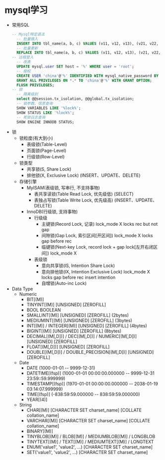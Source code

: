# mysql学习
- 常用SQL
    ```sql
    -- Mysql特定语法
      -- 批量插入
      INSERT INTO tbl_name(a, b, c) VALUES (v11, v12, v13), (v21, v22, v23), (v31, v32, v33);
      -- 批量更新
      REPLACE INTO tbl_name(a, b, c) VALUES (v11, v12, v13), (v21, v22, v23), (v31, v32, v33);
    -- 远程登入
      -- 改表
      UPDATE mysql.user SET host = '%' WHERE user = 'root'; 
      -- 授权
      CREATE USER 'china'@'%' IDENTIFIED WITH mysql_native_password BY 'chinese';
      GRANT ALL PRIVILEGES ON *.* TO 'china'@'%' WITH GRANT OPTION;
      FLUSH PRIVILEGES;
    -- 锁
      -- 隔离级别
      select @@session.tx_isolation, @@global.tx_isolation;
      -- 锁参数、信息查询
      SHOW VARIABLES LIKE '%lock%';
      SHOW STATUS LIKE '%lock%';
      -- 死锁日志查询
      SHOW ENGINE INNODB STATUS;
    ```
- 锁
  - 锁粒度(有大到小)
    - 表级锁(Table-Level)
    - 页面锁(Page-Level)
    - 行级锁(Row-Level)
  - 锁类型
    - 共享锁(S, Share Lock)
    - 排他锁(X, Exclusive Lock) (INSERT、UPDATE、DELETE)
  - 存储引擎
    - MyISAM(表级锁, 写串行, 不支持事物)
      - 表共享读锁(Table Read Lock, 优先级低) (SELECT)
      - 表独占写锁(Table Write Lock, 优先级高) (INSERT、UPDATE、DELETE)
    - InnoDB(行级锁, 支持事物)
      - 行级级
        - 主键锁(Record Lock, 记录) lock_mode X locks rec but not gap
        - 间隙锁(Gap Lock, 索引区间[开区间])  lock_mode X locks gap before rec
        - 临键锁(Next-key Lock, record lock + gap lock[左开右闭区间]) lock_mode X
      - 表级锁
        - 意向共享锁(IS, Intention Share Lock)
        - 意向排他锁(IX, Intention Exclusive Lock) lock_mode X locks gap before rec insert intention
        - 自增锁(Auto-inc Lock)
- Data Type
  - Numeric
    - BIT[(M)]
    - TINYINT[(M)] [UNSIGNED] [ZEROFILL]
    - BOOL BOOLEAN
    - SMALLINT[(M)] [UNSIGNED] [ZEROFILL] (2bytes)
    - MEDIUMINT[(M)] [UNSIGNED] [ZEROFILL] (3bytes)
    - INT[(M)] / INTEGER[(M)] [UNSIGNED] [ZEROFILL] (4bytes)
    - BIGINT[(M)] [UNSIGNED] [ZEROFILL] (8bytes)
    - DECIMAL[(M[,D])] / DEC[(M[,D])] / NUMERIC[(M[,D])] [UNSIGNED] [ZEROFILL]
    - FLOAT[(M[,D])] [UNSIGNED] [ZEROFILL]
    - DOUBLE[(M[,D])] / DOUBLE_PRECISION[(M[,D])] [UNSIGNED] [ZEROFILL]
  - Date
    - DATE (1000-01-01 -- 9999-12-31)
    - DATETIME[(fsp)] (1000-01-01 00:00:00.000000 -- 9999-12-31 23:59::59.999999)
    - TIMESTAMP[(fsp)] (1970-01-01 00:00:00.000000 -- 2038-01-19 03:14:07.999999)
    - TIME[(fsp)] (-838:59:59.000000 -- 838:59:59.000000)
    - YEAR[(4)]
  - String
    - CHAR[(M)] [CHARACTER SET charset_name] [COLLATE collation_name]
    - VARCHAR[(M)] [CHARACTER SET charset_name] [COLLATE collation_name]
    - BINARY[(M)]
    - TINYBLOB[(M)] / BLOB[(M)] / MEDIUMBLOB[(M)] / LONGBLOB
    - TINYTEXT[(M)] / TEXT[(M)] / MEDIUMTEXT[(M)] / LONGTEXT
    - ENUM('value1', 'value2', ...) [CHARACTER SET charset_name]
    - SET('value1', 'value2', ...) [CHARACTER SET charset_name]